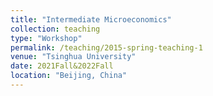 ```yaml
---
title: "Intermediate Microeconomics"
collection: teaching
type: "Workshop"
permalink: /teaching/2015-spring-teaching-1
venue: "Tsinghua University"
date: 2021Fall&2022Fall
location: "Beijing, China"
---
```

